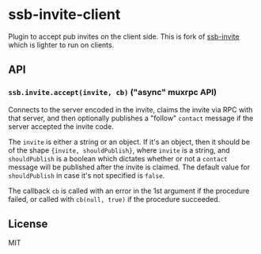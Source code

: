 # ssb-invite-client

Plugin to accept pub invites on the client side. This is fork of [ssb-invite](https://github.com/ssbc/ssb-invite) which is lighter to run on clients.

## API

### `ssb.invite.accept(invite, cb)` ("async" muxrpc API)

Connects to the server encoded in the invite, claims the invite via RPC with that server, and then optionally publishes a "follow" `contact` message if the server accepted the invite code.

The `invite` is either a string or an object. If it's an object, then it should be of the shape `{invite, shouldPublish}`, where `invite` is a string, and `shouldPublish` is a boolean which dictates whether or not a `contact` message will be published after the invite is claimed. The default value for `shouldPublish` in case it's not specified is `false`.

The callback `cb` is called with an error in the 1st argument if the procedure failed, or called with `cb(null, true)` if the procedure succeeded.

## License

MIT
